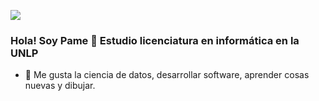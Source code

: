 ![](https://giphy.com/gifs/nbctitangames-nbc-premiere-titan-games-4GXUa4U05Q0JAM972c)

### Hola! Soy Pame 👋 Estudio licenciatura en informática en la UNLP

- 🌱 Me gusta la ciencia de datos, desarrollar software, aprender cosas nuevas y dibujar.
  
<!--
**pamelaAHeredia/pamelaAHeredia** is a ✨ _special_ ✨ repository because its `README.md` (this file) appears on your GitHub profile.

Here are some ideas to get you started:

- 🔭 I’m currently working on ...
- 🌱 I’m currently learning ...
- 👯 I’m looking to collaborate on ...
- 🤔 I’m looking for help with ...
- 💬 Ask me about ...
- 📫 How to reach me: ...
- 😄 Pronouns: ...
- ⚡ Fun fact: ...
-->
